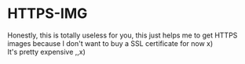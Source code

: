 # HTTPS-IMG
Honestly, this is totally useless for you, this just helps me to get HTTPS images because I don't want to buy a SSL certificate for now x)\
It's pretty expensive ,,x)
